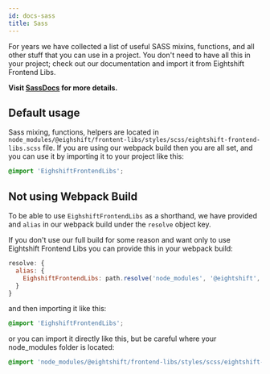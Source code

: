 ```yaml
---
id: docs-sass
title: Sass
---
```


For years we have collected a list of useful SASS mixins, functions, and all other stuff that you can use in a project. You don't need to have all this in your project; check out our documentation and import it from Eightshift Frontend Libs.

**Visit [SassDocs](/) for more details.**

## Default usage
Sass mixing, functions, helpers are located in `node_modules/@eighshift/frontent-libs/styles/scss/eightshift-frontend-libs.scss` file. If you are using our webpack build then you are all set, and you can use it by importing it to your project like this:

```scss
@import 'EighshiftFrontendLibs';
```

## Not using Webpack Build

To be able to use `EighshiftFrontendLibs` as a shorthand, we have provided and `alias` in our webpack build under the `resolve` object key.

If you don't use our full build for some reason and want only to use Eightshift Frontend Libs you can provide this in your webpack build:

```js
resolve: {
  alias: {
    EighshiftFrontendLibs: path.resolve('node_modules', '@eightshift', 'frontend-libs', 'styles', 'scss', 'eightshift-frontend-libs.scss'),
  }
}
```

and then importing it like this:

```scss
@import 'EighshiftFrontendLibs';
```

or you can import it directly like this, but be careful where your node_modules folder is located:

```scss
@import 'node_modules/@eightshift/frontend-libs/styles/scss/eightshift-frontend-libs.scss';
```
